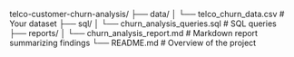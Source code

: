 telco-customer-churn-analysis/
├── data/
│   └── telco_churn_data.csv         # Your dataset
├── sql/
│   └── churn_analysis_queries.sql    # SQL queries
├── reports/
│   └── churn_analysis_report.md       # Markdown report summarizing findings
└── README.md                         # Overview of the project
